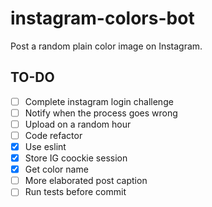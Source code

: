 # instagram-colors-bot
Post a random plain color image on Instagram.

## TO-DO 
- [ ] Complete instagram login challenge
- [ ] Notify when the process goes wrong
- [ ] Upload on a random hour
- [ ] Code refactor
- [x] Use eslint
- [x] Store IG coockie session
- [x] Get color name
- [ ] More elaborated post caption
- [ ] Run tests before commit 
